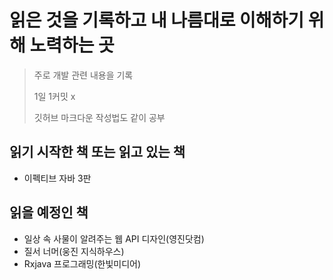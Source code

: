# 읽은 것을 기록하고 내 나름대로 이해하기 위해 노력하는 곳

> 주로 개발 관련 내용을 기록
> 
> 1일 1커밋 x
> 
> 깃허브 마크다운 작성법도 같이 공부

## 읽기 시작한 책 또는 읽고 있는 책

- 이펙티브 자바 3판

## 읽을 예정인 책

- 일상 속 사물이 알려주는 웹 API 디자인(영진닷컴)
- 질서 너머(웅진 지식하우스)
- Rxjava 프로그래밍(한빛미디어)
